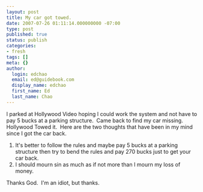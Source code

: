```yaml
---
layout: post
title: My car got towed.
date: 2007-07-26 01:11:14.000000000 -07:00
type: post
published: true
status: publish
categories:
- fresh
tags: []
meta: {}
author:
  login: edchao
  email: ed@guidebook.com
  display_name: edchao
  first_name: Ed
  last_name: Chao
---
```

<p>I parked at Hollywood Video hoping I could work the system and not have to pay 5 bucks at a parking structure.  Came back to find my car missing. Hollywood Towed it.  Here are the two thoughts that have been in my mind since I got the car back.</p>
<ol>
<li>It's better to follow the rules and maybe pay 5 bucks at a parking structure then try to bend the rules and pay 270 bucks just to get your car back.</li>
<li>I should mourn sin as much as if not more than I mourn my loss of money.</li>
</ol>
<p>Thanks God.  I'm an idiot, but thanks.</p>
